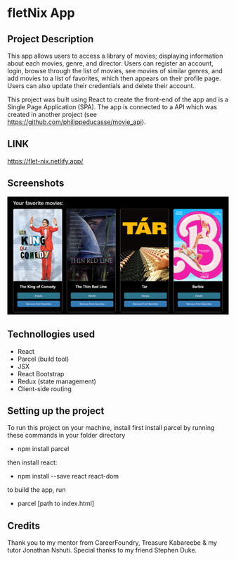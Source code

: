 # fletNix App #

## Project Description ##

This app allows users to access a library of movies; displaying information about each movies, genre, and director. Users can register an account, login, browse through the list of movies, see movies of similar genres, and add movies to a list of favorites, which then appears on their profile page. Users can also update their credentials and delete their account.

This project was built using React to create the front-end of the app and is a Single Page Application (SPA). The app is connected to a API which was created in another project (see <a>https://github.com/philippeducasse/movie_api</a>). 

## LINK ##

https://flet-nix.netlify.app/

## Screenshots ##

![view of main view](./Screenshots/Main-view.png "Main View")

## Technollogies used

- React
- Parcel (build tool)
- JSX
- React Bootstrap
- Redux (state management)
- Client-side routing

## Setting up the project

To run this project on your machine, install first install parcel by running these commands in your folder directory

- npm install parcel

then install react:

- npm install --save react react-dom

to build the app, run 

- parcel [path to index.html]


## Credits

Thank you to my mentor from CareerFoundry, Treasure Kabareebe & my tutor Jonathan Nshuti. Special thanks to my friend Stephen Duke. 

